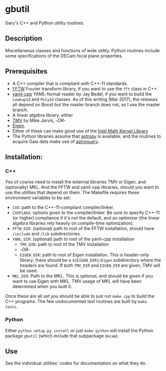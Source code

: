 # gbutil
Gary's C++ and Python utility routines

## Description
Miscellaneous classes and functions of wide utility.  Python routines include some specifications of the DECam focal plane properties. 

## Prerequisites
* A C++ compiler that is compliant with C++-11 standards.
* [FFTW](www.fftw.org) Fourier transform library, if you want to use the `fft` class in C++.
* [yaml-cpp](https://github.com/jbeder/yaml-cpp) YAML-format reader by Jay Bedel, if you want to build the `Lookup1d` and `Poly2d` classes.  As of this writing (Mar 2017), the releases all depend on Boost but the master branch does not, so I use the master branch.
* A linear algebra library, either
 * [TMV](https://github.com/rmjarvis/tmv) by Mike Jarvis, -_OR_-
 * [Eigen](https://eigen.tuxfamily.org).  
 * Either of these can make good use of the [Intel Math Kernel Library](https://software.intel.com/en-us/intel-mkl)
 * The Python libraries assume that [astropy](http://www.astropy.org) is available, and the routines to acquire Gaia data make use of [astroquery](https://astroquery.readthedocs.io/en/latest).

## Installation:
### C++
You of course need to install the external libraries TMV or Eigen, and (optionally) MKL. And the FFTW and yaml-cpp libraries, should you want to use the utilities that depend on them.
The Makefile requires these environment variables to be set:
* `CXX`: path to the C++-11-compliant compiler/linker.
* `CXXFLAGS`: options given to the compiler/linker.  Be sure to specify C++-11 (or higher) compliance if it's not the default, and an optimizer (the linear algebra libraries rely heavily on compile-time optimization).
* `FFTW_DIR`: (optional) path to root of the FFTW installation, should have `/include` and `/lib` subdirectories.
* `YAML_DIR`: (optional) path to root of the yaml-cpp installation
  * `TMV_DIR`: path to root of the TMV installation
  *  -*OR*-
  * `EIGEN_DIR`: path to root of Eigen installation. This is header-only library; there should be a `${EIGEN_DIR}/Eigen` subdirectory where the headers are found.  If both `TMV_DIR` and `EIGEN_DIR` are given, TMV will be used.
* `MKL_DIR`: Path to the MKL.  This is optional, and should be given if you want to use Eigen with MKL.  TMV usage of MKL will have been determined when you built it.

Once these are all set you should be able to just run `make cpp` to build the C++ programs. The few undocumented test routines are built by `make tests`.

### Python
Either `python setup.py install` or just `make python` will install the Python package `gbutil` (which include that subpackage `decam`).

## Use
See the individual utilities' codes for documentation on what they do.
